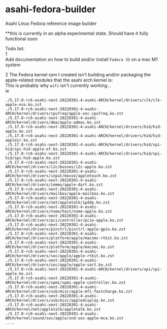 # asahi-fedora-builder
Asahi Linux Fedora reference image builder  

**this is currently in an alpha experimental state. Should have it fully functional soon  

Todo list:  
1  
Add documentation on how to build and/or install ```Fedora 35``` on a mac M1 system


2
The Fedora kernel rpm I created isn't building and/or packaging the apple-related modules that the asahi arch kernel is:  
This is probably why ```wifi``` isn't currently working...  
ie 
```
./5.17.0-rc6-asahi-next-20220301-4-asahi-ARCH/kernel/drivers/clk/clk-apple-nco.ko.zst
./5.17.0-rc6-asahi-next-20220301-4-asahi-ARCH/kernel/drivers/cpufreq/apple-soc-cpufreq.ko.zst
./5.17.0-rc6-asahi-next-20220301-4-asahi-ARCH/kernel/drivers/dma/apple-admac.ko.zst
./5.17.0-rc6-asahi-next-20220301-4-asahi-ARCH/kernel/drivers/hid/hid-apple.ko.zst
./5.17.0-rc6-asahi-next-20220301-4-asahi-ARCH/kernel/drivers/hid/hid-appleir.ko.zst
./5.17.0-rc6-asahi-next-20220301-4-asahi-ARCH/kernel/drivers/hid/spi-hid/spi-hid-apple-of.ko.zst
./5.17.0-rc6-asahi-next-20220301-4-asahi-ARCH/kernel/drivers/hid/spi-hid/spi-hid-apple.ko.zst
./5.17.0-rc6-asahi-next-20220301-4-asahi-ARCH/kernel/drivers/i2c/busses/i2c-apple.ko.zst
./5.17.0-rc6-asahi-next-20220301-4-asahi-ARCH/kernel/drivers/input/mouse/appletouch.ko.zst
./5.17.0-rc6-asahi-next-20220301-4-asahi-ARCH/kernel/drivers/iommu/apple-dart.ko.zst
./5.17.0-rc6-asahi-next-20220301-4-asahi-ARCH/kernel/drivers/mailbox/apple-mailbox.ko.zst
./5.17.0-rc6-asahi-next-20220301-4-asahi-ARCH/kernel/drivers/net/appletalk/ipddp.ko.zst
./5.17.0-rc6-asahi-next-20220301-4-asahi-ARCH/kernel/drivers/nvme/host/nvme-apple.ko.zst
./5.17.0-rc6-asahi-next-20220301-4-asahi-ARCH/kernel/drivers/pci/controller/pcie-apple.ko.zst
./5.17.0-rc6-asahi-next-20220301-4-asahi-ARCH/kernel/drivers/pinctrl/pinctrl-apple-gpio.ko.zst
./5.17.0-rc6-asahi-next-20220301-4-asahi-ARCH/kernel/drivers/platform/apple/macsmc-rtkit.ko.zst
./5.17.0-rc6-asahi-next-20220301-4-asahi-ARCH/kernel/drivers/platform/apple/macsmc.ko.zst
./5.17.0-rc6-asahi-next-20220301-4-asahi-ARCH/kernel/drivers/soc/apple/apple-rtkit.ko.zst
./5.17.0-rc6-asahi-next-20220301-4-asahi-ARCH/kernel/drivers/soc/apple/apple-sart.ko.zst
./5.17.0-rc6-asahi-next-20220301-4-asahi-ARCH/kernel/drivers/spi/spi-apple.ko.zst
./5.17.0-rc6-asahi-next-20220301-4-asahi-ARCH/kernel/drivers/spmi/spmi-apple-controller.ko.zst
./5.17.0-rc6-asahi-next-20220301-4-asahi-ARCH/kernel/drivers/usb/misc/apple-mfi-fastcharge.ko.zst
./5.17.0-rc6-asahi-next-20220301-4-asahi-ARCH/kernel/drivers/usb/misc/appledisplay.ko.zst
./5.17.0-rc6-asahi-next-20220301-4-asahi-ARCH/kernel/net/appletalk/appletalk.ko.zst
./5.17.0-rc6-asahi-next-20220301-4-asahi-ARCH/kernel/sound/soc/apple/snd-soc-apple-mca.ko.zst
....
```
